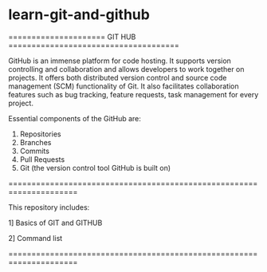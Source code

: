 # learn-git-and-github
 
===================== GIT HUB =====================================

GitHub is an immense platform for code hosting. It supports version controlling and collaboration and allows developers to work together on projects. It offers both distributed version control and source code management (SCM) functionality of Git. It also facilitates collaboration features such as bug tracking, feature requests, task management for every project.

Essential components of the GitHub are:

1. Repositories
2. Branches
3. Commits
4. Pull Requests
5. Git (the version control tool GitHub is built on)

=====================================================================

This repository includes:

1] Basics of GIT and GITHUB

2] Command list

=====================================================================
